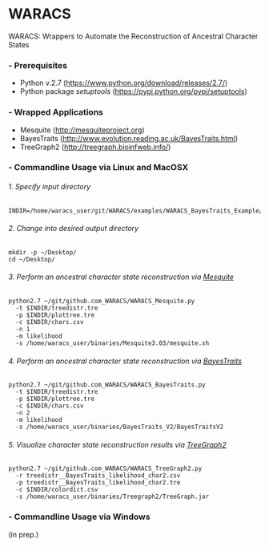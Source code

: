 # WARACS
WARACS: Wrappers to Automate the Reconstruction of Ancestral Character States

### - Prerequisites
* Python v.2.7 (https://www.python.org/download/releases/2.7/)
* Python package *setuptools* (https://pypi.python.org/pypi/setuptools)

### - Wrapped Applications
* Mesquite (http://mesquiteproject.org)
* BayesTraits (http://www.evolution.reading.ac.uk/BayesTraits.html)
* TreeGraph2 (http://treegraph.bioinfweb.info/)

### - Commandline Usage via Linux and MacOSX
###### 1. Specify input directory
```
INDIR=/home/waracs_user/git/WARACS/examples/WARACS_BayesTraits_Example/01_input/
```
###### 2. Change into desired output directory
```
mkdir -p ~/Desktop/
cd ~/Desktop/
```
###### 3. Perform an ancestral character state reconstruction via [Mesquite](http://mesquiteproject.org)
```
python2.7 ~/git/github.com_WARACS/WARACS_Mesquite.py
  -t $INDIR/treedistr.tre
  -p $INDIR/plottree.tre
  -c $INDIR/chars.csv
  -n 1
  -m likelihood
  -s /home/waracs_user/binaries/Mesquite3.03/mesquite.sh
```
###### 4. Perform an ancestral character state reconstruction via [BayesTraits](http://www.evolution.reading.ac.uk/BayesTraits.html)
```
python2.7 ~/git/github.com_WARACS/WARACS_BayesTraits.py
  -t $INDIR/treedistr.tre
  -p $INDIR/plottree.tre
  -c $INDIR/chars.csv
  -n 2
  -m likelihood
  -s /home/waracs_user/binaries/BayesTraits_V2/BayesTraitsV2
```
###### 5. Visualize character state reconstruction results via [TreeGraph2](http://treegraph.bioinfweb.info/)
```
python2.7 ~/git/github.com_WARACS/WARACS_TreeGraph2.py
  -r treedistr__BayesTraits_likelihood_char2.csv
  -p treedistr__BayesTraits_likelihood_char2.tre
  -c $INDIR/colordict.csv
  -s /home/waracs_user/binaries/Treegraph2/TreeGraph.jar
```
### - Commandline Usage via Windows
(in prep.)
